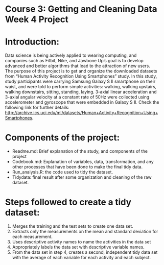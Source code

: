 # Course 3: Getting and Cleaning Data Week 4 Project

# Introduction: 
Data science is being actively applied to wearing computing, and companies such as Fitbit, Nike, and Jawbone Up’s goal is to develop advanced and better algorithms that lead to the attraction of new users.  
The purpose of this project is to get and organize the downloaded datasets from “Human Activity Recognition Using Smartphones” study. 
In this study, study participants were carrying Samsung Galaxy S II smartphone on their waist, and were told to perform simple activities: walking, walking upstairs, walking downstairs, sitting, standing, laying. 3-axial linear acceleration and 3-axial angular velocity at a constant rate of 50Hz were collected using accelerometer and gyroscope that were embedded in Galaxy S II. 
Check the following link for further details: http://archive.ics.uci.edu/ml/datasets/Human+Activity+Recognition+Using+Smartphones. 

# Components of the project:
-	Readme.md: Brief explanation of the study, and components of the project
-	Codebook.md: Explanation of variables, data, transformation, and any other processes that have been done to make the final tidy data. 
-	Run_analysis.R: the code used to tidy the dataset.
-	Tidydata: final result after some organization and cleaning of the raw dataset. 

# Steps followed to create a tidy dataset:
1.	Merges the training and the test sets to create one data set.
2.	Extracts only the measurements on the mean and standard deviation for each measurement.
3.	Uses descriptive activity names to name the activities in the data set
4.	Appropriately labels the data set with descriptive variable names.
5.	From the data set in step 4, creates a second, independent tidy data set with the average of each variable for each activity and each subject.
